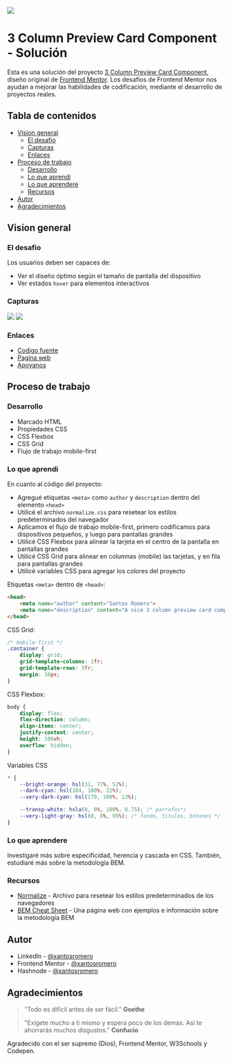 ![](./images/3-column-preview-card-component-cover.jpg)

# 3 Column Preview Card Component - Solución

Esta es una solución del proyecto [3 Column Preview Card Component](https://www.frontendmentor.io/challenges/3column-preview-card-component-pH92eAR2-), diseño original de [Frontend Mentor](https://www.frontendmentor.io/challenges). Los desafíos de Frontend Mentor nos ayudan a mejorar las habilidades de codificación, mediante el desarrollo de proyectos reales.

## Tabla de contenidos

- [Vision general](#vision-general)
  - [El desafio](#el-desafio)
  - [Capturas](#capturas)
  - [Enlaces](#enlaces)
- [Proceso de trabajo](#proceso-de-trabajo)
  - [Desarrollo](#desarrollo)
  - [Lo que aprendi](#lo-que-aprendi)
  - [Lo que aprendere](#lo-que-aprendere)
  - [Recursos](#recursos)
- [Autor](#autor)
- [Agradecimientos](#agradecimientos)

## Vision general

### El desafio

Los usuarios deben ser capaces de:

- Ver el diseño óptimo según el tamaño de pantalla del dispositivo
- Ver estados `hover` para elementos interactivos

### Capturas

![](./images/screenshot-mobile.png)
![](./images/screenshot-desktop.png)

### Enlaces

- [Codigo fuente](https://github.com/xantosromerodev/3-column-preview-card-component)
- [Pagina web](https://3-column-preview-w-card-component.vercel.app/)
- [Apoyanos](https://www.buymeacoffee.com/xantosromero)

## Proceso de trabajo

### Desarrollo

- Marcado HTML
- Propiedades CSS
- CSS Flexbox
- CSS Grid
- Flujo de trabajo mobile-first

### Lo que aprendi

En cuanto al código del proyecto:
- Agregué etiquetas `<meta>` como `author` y `description` dentro del elemento `<head>`
- Utilicé el archivo `normalize.css` para resetear los estilos predeterminados del navegador
- Aplicamos el flujo de trabajo mobile-first, primero codificamos para dispositivos pequeños, y luego para pantallas grandes
- Utilicé CSS Flexbox para alinear la tarjeta en el centro de la pantalla en pantallas grandes
- Utilicé CSS Grid para alinear en columnas (mobile) las tarjetas, y en fila para pantallas grandes
- Utilicé variables CSS para agregar los colores del proyecto

Etiquetas `<meta>` dentro de `<head>`:

```html
<head>
    <meta name="author" content="Santos Romero">
    <meta name="description" content="A nice 3 column preview card component project">
</head>
```

CSS Grid:
```css
/* mobile-first */
.container {
    display: grid;
    grid-template-columns: 1fr;
    grid-template-rows: 3fr;
    margin: 10px;
}
```

CSS Flexbox:
```css
body {
    display: flex;
    flex-direction: column;
    align-items: center;
    justify-content: center;
    height: 100vh;
    overflow: hidden;
}
```

Variables CSS
```css
* {
    --bright-orange: hsl(31, 77%, 52%);
    --dark-cyan: hsl(184, 100%, 22%);
    --very-dark-cyan: hsl(179, 100%, 13%);

    --transp-white: hsla(0, 0%, 100%, 0.75); /* parrafos*/
    --very-light-gray: hsl(0, 0%, 95%); /* fondo, titulos, botones */
}
```

### Lo que aprendere

Investigaré más sobre especificidad, herencia y cascada en CSS. También, estudiaré más sobre la metodología BEM.


### Recursos

- [Normalize](https://necolas.github.io/normalize.css/) - Archivo para resetear los estilos predeterminados de los navegadores
- [BEM Cheat Sheet](https://bem-cheat-sheet.9elements.com/) - Una página web con ejemplos e información sobre la metodología BEM


## Autor

- LinkedIn - [@xantosromero](https://www.linkedin.com/in/xantosromero/)
- Frontend Mentor - [@xantosromero](https://www.frontendmentor.io/profile/xantosromerodev)
- Hashnode - [@xantosromero](https://xantosromero.hashnode.dev/)


## Agradecimientos

> "Todo es difícil antes de ser fácil." **Goethe**

> "Exígete mucho a ti mismo y espera poco de los demás. Así te ahorrarás muchos disgustos." **Confucio**

Agradecido con el ser supremo (Dios), Frontend Mentor, W3Schools y Codepen.
